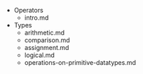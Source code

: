 - Operators
    - intro.md
- Types
    - arithmetic.md
    - comparison.md
    - assignment.md
    - logical.md
    - operations-on-primitive-datatypes.md